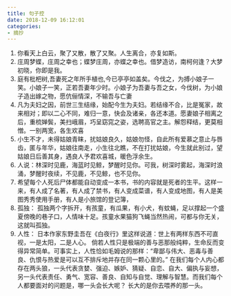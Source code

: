```yaml
---
title: 句子控
date: 2018-12-09 16:12:01
categories: 
- 摘抄
---
```


<ol>
    <li>你看天上白云，聚了又散，散了又聚。人生离合，亦复如斯。</li>
    <li>庄周梦蝶，庄周之幸也；蝶梦庄周，亦蝶之幸也。借梦造访，南柯何逢？大梦初晓，你即是我。</li>
    <li>庭有枇杷树,吾妻死之年所手植也,今已亭亭如盖矣。今伐之，为搏小娘子一笑。小娘子一笑，正若吾妻年少时。小娘子为吾妻与吾之女，今伐树，为小娘子造出嫁之物，愿伉俪情深，不输吾与亡妻</li>
    <li>凡为夫妇之因，前世三生结缘，始配今生为夫妇。若结缘不合，比是冤家，故来相对；即以二心不同，难归一意，快会及诸亲，各还本道。愿妻娘子相离之后，重梳婵鬓，美扫峨眉，巧呈窈窕之姿，选聘高官之主。解怨释结，更莫相憎。一别两宽，各生欢喜</li>
    <li>小生不才，未得姑娘青睐，扰姑娘良久，姑娘勿怪，自此所有爱慕之意止与唇齿，匿与年华，姑娘往南走，小生往北瞧，不在打扰姑娘，今生就此别过，望姑娘日后善其身，遇良人予君欢喜城，暖色浮余生。</li>
    <li>人说：林深时见鹿，海蓝时见鲸，梦醒时见你。可我，树深时雾起，海深时浪涌，梦醒时夜续，不见鹿，不见鲸，也不见你。</li>
    <li>希望每个人死后尸体都能自动变成一本书，书的内容就是死者的生平。这样一来，有人成了名著，有人成了禁书，有人变成菜谱，有人变成地图，有人是美图秀秀使用手册，有人是小旅馆的登记簿，</li>
    <li>孤独：
    孤独两个字拆开，有孩童，有瓜果，有小犬，有蚊蝇，足以撑起一个盛夏傍晚的巷子口，人情味十足。孩童水果猫狗飞蝇当然热闹，可都与你无关，这就叫孤独。</li>
    <li>人性：
    日本作家东野圭吾在《白夜行》里这样说道：世上有两样东西不可直视，一是太阳，二是人心。  
    倘若人性只是极端的善与恶那般纯粹，生命反而变得异常简单。可事实上，人性恰如毛姆说的那样：“卑鄙与伟大、恶毒与善良、仇恨与热爱是可以互不排斥地并存在同一颗心里的。”    
    在我们每个人内心都存在两头狼，一头代表贪婪、强迫、嫉妒、猜疑、自恋、自大、偏执与妄想，另一头代表责任、勇气、宽容、善良、自知与自觉、理解与智慧。而我们每个人都要面对的问题是，哪一头会长大呢？  
    长大的是你去喂养的那一头。
    </li>
    
</ol>

